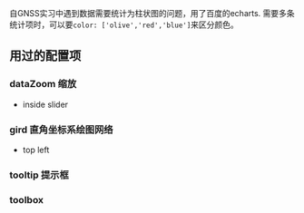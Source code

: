 
自GNSS实习中遇到数据需要统计为柱状图的问题，用了百度的echarts.
需要多条统计项时，可以要`color: ['olive','red','blue']`来区分颜色。

## 用过的配置项
### dataZoom 缩放
+ inside slider
### gird 直角坐标系绘图网络
+ top left
### tooltip 提示框
### toolbox

